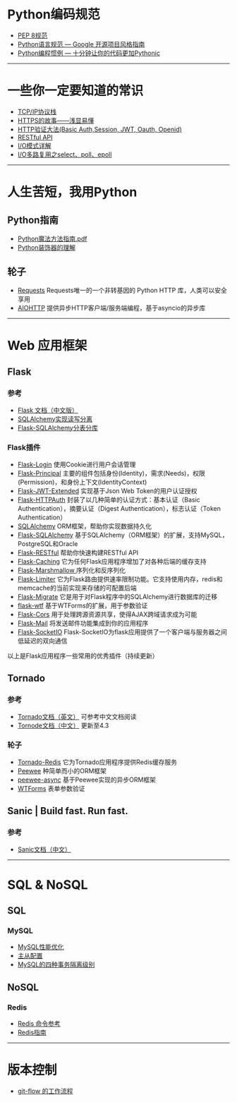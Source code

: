 # Python编码规范
- [PEP 8规范](https://github.com/PuTongjian/python-stack/blob/master/doc/PEP%208.md)
- [Python语言规范 — Google 开源项目风格指南](https://github.com/PuTongjian/python-stack/blob/master/doc/Python%E8%AF%AD%E8%A8%80%E8%A7%84%E8%8C%83%5BGoogle%E5%BC%80%E6%BA%90%E9%A1%B9%E7%9B%AE%E9%A3%8E%E6%A0%BC%E6%8C%87%E5%8D%97%5D.pdf)
- [Python编程惯例 — 十分钟让你的代码更加Pythonic](https://github.com/PuTongjian/python-stack/blob/master/doc/Python%E7%BC%96%E7%A8%8B%E6%83%AF%E4%BE%8B.pdf)

---

# 一些你一定要知道的常识
- [TCP/IP协议栈](https://developer.51cto.com/art/201906/597961.htm)
- [HTTPS的故事——浅显易懂](https://juejin.im/post/5a66ba596fb9a01cb64eed6f)
- [HTTP验证大法(Basic Auth,Session, JWT, Oauth, Openid)](https://segmentfault.com/a/1190000008481722)
- [RESTful API](http://www.ruanyifeng.com/blog/2018/10/restful-api-best-practices.html)
- [I/O模式详解](https://github.com/PuTongjian/python-stack/blob/master/doc/IO%E6%A8%A1%E5%BC%8F%E8%AF%A6%E8%A7%A3.md)
- [I/O多路复用之select、poll、epoll](https://www.cnblogs.com/aspirant/p/9166944.html)

---

# 人生苦短，我用Python
## Python指南
- [Python魔法方法指南.pdf](https://github.com/PuTongjian/python-stack/blob/master/doc/Python%E9%AD%94%E6%B3%95%E6%96%B9%E6%B3%95%E6%8C%87%E5%8D%97.pdf)
- [Python装饰器的理解](https://github.com/PuTongjian/python-stack/blob/master/doc/Python%E8%A3%85%E9%A5%B0%E5%99%A8%E7%9A%84%E7%90%86%E8%A7%A3.md)

## 轮子
- [Requests](https://cn.python-requests.org/zh_CN/latest/)  Requests唯一的一个非转基因的 Python HTTP 库，人类可以安全享用
- [AIOHTTP](https://www.cntofu.com/book/127/readme.html)  提供异步HTTP客户端/服务端编程，基于asyncio的异步库

---

# Web 应用框架
## Flask
### 参考
- [Flask 文档（中文版）](https://dormousehole.readthedocs.io/en/latest/)
- [SQLAlchemy实现读写分离](https://github.com/PuTongjian/python/blob/master/doc/SQLAlchemy%E5%AE%9E%E7%8E%B0%E8%AF%BB%E5%86%99%E5%88%86%E7%A6%BB.md)
- [Flask-SQLAlchemy分表分库](http://www.pythondoc.com/flask-sqlalchemy/binds.html)
### Flask插件
- [Flask-Login](http://www.pythondoc.com/flask-login/)  使用Cookie进行用户会话管理
- [Flask-Principal](https://flask-principal-cn.readthedocs.io/zh_CN/latest/)  主要的组件包括身份(Identity)，需求(Needs)，权限(Permission)，和身份上下文(IdentityContext)
- [Flask-JWT-Extended](https://flask-jwt-extended.readthedocs.io/en/latest/) 实现基于Json Web Token的用户认证授权
- [Flask-HTTPAuth](https://flask-httpauth.readthedocs.io/en/latest/)  封装了以几种简单的认证方式：基本认证（Basic Authentication），摘要认证（Digest Authentication），标志认证（Token Authentication）
- [SQLAlchemy](https://www.osgeo.cn/sqlalchemy/) ORM框架，帮助你实现数据持久化
- [Flask-SQLAlchemy](http://www.pythondoc.com/flask-sqlalchemy/)  基于SQLAlchemy（ORM框架）的扩展，支持MySQL，PostgreSQL和Oracle
- [Flask-RESTful](www.pythondoc.com/Flask-RESTful/)  帮助你快速构建RESTful API
- [Flask-Caching](https://pythonhosted.org/Flask-Caching/)  它为任何Flask应用程序增加了对各种后端的缓存支持
- [Flask-Marshmallow ](https://flask-marshmallow.readthedocs.io/en/latest/)  序列化和反序列化
- [Flask-Limiter](https://flask-limiter.readthedocs.io/en/stable/)  它为Flask路由提供速率限制功能。它支持使用内存，redis和memcache的当前实现来存储的可配置后端
- [Flask-Migrate](https://flask-migrate.readthedocs.io/en/latest/)  它是用于对Flask程序中的SQLAlchemy进行数据库的迁移
- [flask-wtf](http://www.pythondoc.com/flask-wtf/)  基于WTForms的扩展，用于参数验证
- [Flask-Cors](https://flask-cors.readthedocs.io/en/latest/)  用于处理跨源资源共享，使得AJAX跨域请求成为可能
- [Flask-Mail](https://pythonhosted.org/Flask-Mail/)  将发送邮件功能集成到你的应用程序
- [Flask-SocketIO](https://flask-socketio.readthedocs.io/en/latest/)  Flask-SocketIO为flask应用提供了一个客户端与服务器之间低延迟的双向通信

以上是Flask应用程序一些常用的优秀插件（持续更新）


## Tornado
### 参考
- [Tornado文档（英文）](http://www.tornadoweb.org/en/stable/)  可参考中文文档阅读
- [Tornode文档（中文）](https://tornado-zh.readthedocs.io/zh/latest/)  更新至4.3
### 轮子
- [Tornado-Redis](https://github.com/leporo/tornado-redis)  它为Tornado应用程序提供Redis缓存服务
- [Peewee](https://www.osgeo.cn/peewee/)  种简单而小的ORM框架
- [peewee-async](https://peewee-async.readthedocs.io/en/latest/)  基于Peewee实现的异步ORM框架
- [WTForms](https://wtforms.readthedocs.io/en/stable/) 表单参数验证

## Sanic | Build fast. Run fast.
### 参考
- [Sanic文档（中文）](https://www.osgeo.cn/sanic/)
---


# SQL & NoSQL
## SQL
### MySQL
- [MySQL性能优化](https://github.com/PuTongjian/python/blob/master/doc/MySQL%E6%80%A7%E8%83%BD%E4%BC%98%E5%8C%96.md)
- [主从配置](https://github.com/PuTongjian/python/blob/master/doc/MySQL%E4%B8%BB%E4%BB%8E%E5%A4%8D%E5%88%B6.md)
- [MySQL的四种事务隔离级别](https://github.com/PuTongjian/python/blob/master/doc/MySQL%E7%9A%84%E5%9B%9B%E7%A7%8D%E4%BA%8B%E5%8A%A1%E9%9A%94%E7%A6%BB%E7%BA%A7%E5%88%AB.md)

## NoSQL
### Redis
- [Redis 命令参考](http://doc.redisfans.com/)
- [Redis指南](https://github.com/PuTongjian/python-stack/blob/master/doc/Redis%E6%8C%87%E5%8D%97.md)

---

# 版本控制
- [git-flow 的工作流程](https://www.git-tower.com/learn/git/ebook/cn/command-line/advanced-topics/git-flow)
